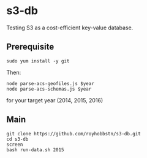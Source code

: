 # s3-db
Testing S3 as a cost-efficient key-value database.

## Prerequisite

```
sudo yum install -y git
```

Then:

```
node parse-acs-geofiles.js $year
node parse-acs-schemas.js $year
``` 

for your target year (2014, 2015, 2016)

## Main

```
git clone https://github.com/royhobbstn/s3-db.git
cd s3-db
screen
bash run-data.sh 2015
```
